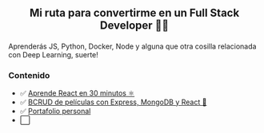 <h2 align="center">
<p>Mi ruta para convertirme en un Full Stack Developer 👨‍💻</p>
</h2>

Aprenderás JS, Python, Docker, Node y alguna que otra cosilla relacionada con Deep Learning, suerte!

### Contenido

- ✅ [Aprende React en 30 minutos  ⚛️](./aprende-react-basico-en-30-minutos)
- ✅ [BCRUD de películas con Express, MongoDB y React 🎥](./stack-mern)
- ✅ [Portafolio personal](./portfolios/v1)
- ⬜️ 